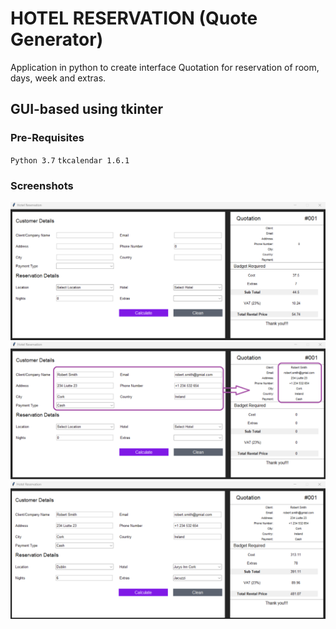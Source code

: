 # HOTEL RESERVATION (Quote Generator)
Application in python to create interface Quotation for reservation of room, days, week and extras.

## GUI-based using tkinter
### Pre-Requisites
`Python 3.7`
`tkcalendar 1.6.1`

### Screenshots
![alt text](https://github.com/Nor-Mand/hotelReservation/blob/main/images/picture_1.png)
![alt text](https://github.com/Nor-Mand/hotelReservation/blob/main/images/picture_2.png)
![alt text](https://github.com/Nor-Mand/hotelReservation/blob/main/images/picture_3.png)
